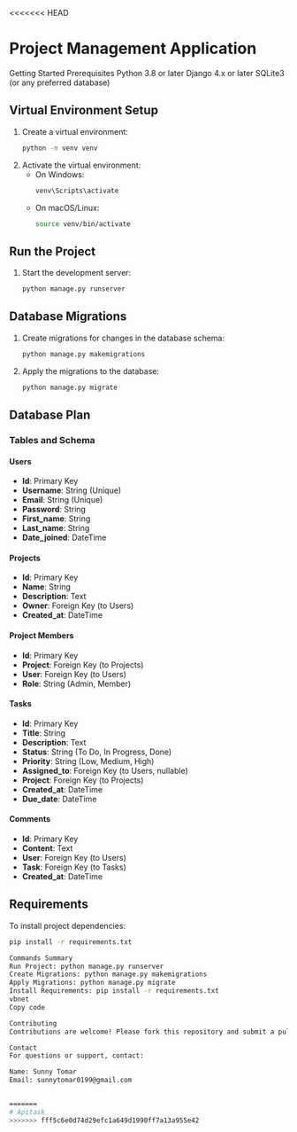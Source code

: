 <<<<<<< HEAD
# Project Management Application

Getting Started
Prerequisites
Python 3.8 or later
Django 4.x or later
SQLite3 (or any preferred database)

## Virtual Environment Setup

1. Create a virtual environment:
   ```bash
   python -m venv venv
   ```
2. Activate the virtual environment:
   - On Windows:
     ```bash
     venv\Scripts\activate
     ```
   - On macOS/Linux:
     ```bash
     source venv/bin/activate
     ```

## Run the Project

1. Start the development server:
   ```bash
   python manage.py runserver
   ```

## Database Migrations

1. Create migrations for changes in the database schema:
   ```bash
   python manage.py makemigrations
   ```
2. Apply the migrations to the database:
   ```bash
   python manage.py migrate
   ```

## Database Plan

### Tables and Schema

#### Users
- **Id**: Primary Key
- **Username**: String (Unique)
- **Email**: String (Unique)
- **Password**: String
- **First_name**: String
- **Last_name**: String
- **Date_joined**: DateTime

#### Projects
- **Id**: Primary Key
- **Name**: String
- **Description**: Text
- **Owner**: Foreign Key (to Users)
- **Created_at**: DateTime

#### Project Members
- **Id**: Primary Key
- **Project**: Foreign Key (to Projects)
- **User**: Foreign Key (to Users)
- **Role**: String (Admin, Member)

#### Tasks
- **Id**: Primary Key
- **Title**: String
- **Description**: Text
- **Status**: String (To Do, In Progress, Done)
- **Priority**: String (Low, Medium, High)
- **Assigned_to**: Foreign Key (to Users, nullable)
- **Project**: Foreign Key (to Projects)
- **Created_at**: DateTime
- **Due_date**: DateTime

#### Comments
- **Id**: Primary Key
- **Content**: Text
- **User**: Foreign Key (to Users)
- **Task**: Foreign Key (to Tasks)
- **Created_at**: DateTime


## Requirements

To install project dependencies:
```bash
pip install -r requirements.txt

Commands Summary
Run Project: python manage.py runserver
Create Migrations: python manage.py makemigrations
Apply Migrations: python manage.py migrate
Install Requirements: pip install -r requirements.txt
vbnet
Copy code

Contributing
Contributions are welcome! Please fork this repository and submit a pull request with your improvements.

Contact
For questions or support, contact:

Name: Sunny Tomar
Email: sunnytomar0199@gmail.com


=======
# Apitask
>>>>>>> fff5c6e0d74d29efc1a649d1990ff7a13a955e42
